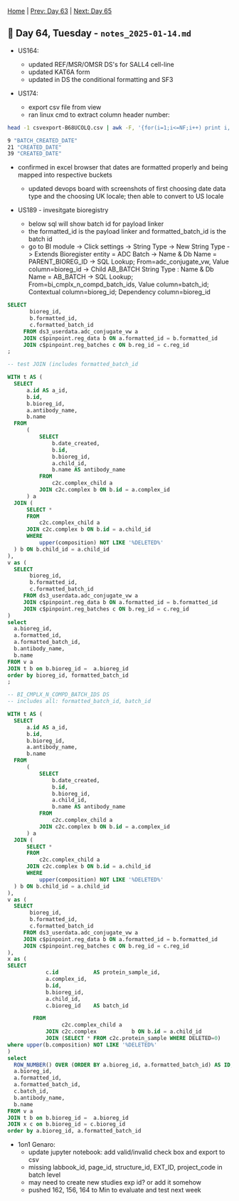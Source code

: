 [Home](../../main.md) | [Prev: Day 63](notes_2025-01-13.md) | [Next: Day 65](./notes_2025-01-15.md)

## 📝 Day 64, Tuesday - `notes_2025-01-14.md`

- US164:
    * updated REF/MSR/OMSR DS's for SALL4 cell-line
    * updated KAT6A form
    * updated in DS the conditional formatting and SF3


- US174:
    * export csv file from view
    * ran linux cmd to extract column header number:

```sh
head -1 csvexport-B68UCOLQ.csv | awk -F, '{for(i=1;i<=NF;i++) print i, $i}'

9 "BATCH_CREATED_DATE"
21 "CREATED_DATE"
39 "CREATED_DATE"
```
- confirmed in excel browser that dates are formatted properly and being mapped into respective buckets
    * updated devops board with screenshots of first choosing date data type and the choosing UK locale; then able to convert to US locale

- US189 - invesitgate bioregistry
    * below sql will show batch id for payload linker
    * the formatted_id is the payload linker and formatted_batch_id is the batch id
    * go to BI module -> Click settings -> String Type -> New String Type -> Extends Bioregister entity = ADC Batch -> Name & Db Name = PARENT_BIOREG_ID -> SQL Lookup; From=adc_conjugate_vw, Value column=bioreg_id -> Child AB_BATCH String Type : Name & Db Name = AB_BATCH -> SQL Lookup; From=bi_cmplx_n_compd_batch_ids, Value column=batch_id; Contextual column=bioreg_id; Dependency column=bioreg_id

```sql
SELECT
       bioreg_id,
       b.formatted_id,
       c.formatted_batch_id
     FROM ds3_userdata.adc_conjugate_vw a
     JOIN c$pinpoint.reg_data b ON a.formatted_id = b.formatted_id
     JOIN c$pinpoint.reg_batches c ON b.reg_id = c.reg_id
;

-- test JOIN (includes formatted_batch_id

WITH t AS (
  SELECT
      a.id AS a_id,
      b.id,
      b.bioreg_id,
      a.antibody_name,
      b.name
  FROM
      (
          SELECT
              b.date_created,
              b.id,
              b.bioreg_id,
              a.child_id,
              b.name AS antibody_name
          FROM
              c2c.complex_child a
          JOIN c2c.complex b ON b.id = a.complex_id
      ) a
  JOIN (
      SELECT *
      FROM
          c2c.complex_child a
      JOIN c2c.complex b ON b.id = a.child_id
      WHERE
          upper(composition) NOT LIKE '%DELETED%'
  ) b ON b.child_id = a.child_id
),
v as (
  SELECT
       bioreg_id,
       b.formatted_id,
       c.formatted_batch_id
     FROM ds3_userdata.adc_conjugate_vw a
     JOIN c$pinpoint.reg_data b ON a.formatted_id = b.formatted_id
     JOIN c$pinpoint.reg_batches c ON b.reg_id = c.reg_id
)
select 
  a.bioreg_id,
  a.formatted_id,
  a.formatted_batch_id,
  b.antibody_name,
  b.name
FROM v a
JOIN t b on b.bioreg_id =  a.bioreg_id
order by bioreg_id, formatted_batch_id
;

-- BI_CMPLX_N_COMPD_BATCH_IDS DS
-- includes all: formatted_batch_id, batch_id

WITH t AS (
  SELECT
      a.id AS a_id,
      b.id,
      b.bioreg_id,
      a.antibody_name,
      b.name
  FROM
      (
          SELECT
              b.date_created,
              b.id,
              b.bioreg_id,
              a.child_id,
              b.name AS antibody_name
          FROM
              c2c.complex_child a
          JOIN c2c.complex b ON b.id = a.complex_id
      ) a
  JOIN (
      SELECT *
      FROM
          c2c.complex_child a
      JOIN c2c.complex b ON b.id = a.child_id
      WHERE
          upper(composition) NOT LIKE '%DELETED%'
  ) b ON b.child_id = a.child_id
),
v as (
  SELECT
       bioreg_id,
       b.formatted_id,
       c.formatted_batch_id
     FROM ds3_userdata.adc_conjugate_vw a
     JOIN c$pinpoint.reg_data b ON a.formatted_id = b.formatted_id
     JOIN c$pinpoint.reg_batches c ON b.reg_id = c.reg_id
),
x as (
SELECT
            c.id           AS protein_sample_id,
            a.complex_id,
            b.id,
            b.bioreg_id,
            a.child_id,
            c.bioreg_id    AS batch_id

        FROM
                 c2c.complex_child a
            JOIN c2c.complex           b ON b.id = a.child_id
            JOIN (SELECT * FROM c2c.protein_sample WHERE DELETED=0)      c ON c.complex_id = b.id
where upper(b.composition) NOT LIKE '%DELETED%'
)
select 
  ROW_NUMBER() OVER (ORDER BY a.bioreg_id, a.formatted_batch_id) AS ID,
  a.bioreg_id,
  a.formatted_id,
  a.formatted_batch_id,
  c.batch_id,
  b.antibody_name,
  b.name
FROM v a
JOIN t b on b.bioreg_id =  a.bioreg_id
JOIN x c on b.bioreg_id = c.bioreg_id
order by a.bioreg_id, a.formatted_batch_id
```

- 1on1 Genaro:
    * update jupyter notebook: add valid/invalid check box and export to csv
    * missing labbook_id, page_id, structure_id, EXT_ID, project_code in batch level
    * may need to create new studies exp id? or add it somehow
    * pushed 162, 156, 164 to Min to evaluate and test next week
